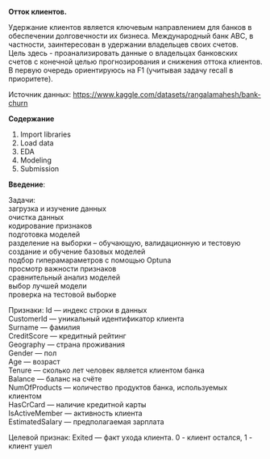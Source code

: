 **Отток клиентов.** 

Удержание клиентов является ключевым направлением для банков в обеспечении долговечности их бизнеса. Международный банк ABC, в частности, заинтересован в удержании владельцев своих счетов. \
Цель здесь - проанализировать данные о владельцах банковских счетов с конечной целью прогнозирования и снижения оттока клиентов. \
В первую очередь ориентируюсь на F1 (учитывая задачу recall в приоритете).

Источник данных: https://www.kaggle.com/datasets/rangalamahesh/bank-churn

**Содержание**
1. Import libraries
2. Load data
3. EDA
4. Modeling
5. Submission

**Введение**: 

Задачи:\
загрузка и изучение данных \
очистка данных \
кодирование признаков \
подготовка моделей \
разделение на выборки – обучающую, валидационную и тестовую \
создание и обучение базовых моделей \
подбор гиперамараметров с помощью Optuna \
просмотр важности признаков \
сравнительный анализ моделей \
выбор лучшей модели \
проверка на тестовой выборке

Признаки:
Id — индекс строки в данных \
CustomerId — уникальный идентификатор клиента \
Surname — фамилия \
CreditScore — кредитный рейтинг \
Geography — страна проживания \
Gender — пол \
Age — возраст \
Tenure — сколько лет человек является клиентом банка \
Balance — баланс на счёте \
NumOfProducts — количество продуктов банка, используемых клиентом \
HasCrCard — наличие кредитной карты \
IsActiveMember — активность клиента \
EstimatedSalary — предполагаемая зарплата 

Целевой признак:
Exited — факт ухода клиента. 0 - клиент остался, 1 - клиент ушел

